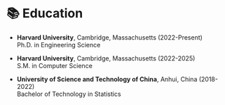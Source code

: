 # 📚 Education
- **Harvard University**, Cambridge, Massachusetts (2022-Present)  
  Ph.D. in Engineering Science
  
- **Harvard University**, Cambridge, Massachusetts (2022-2025)  
  S.M. in Computer Science
  
- **University of Science and Technology of China**, Anhui, China (2018-2022)  
  Bachelor of Technology in Statistics
